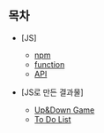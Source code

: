## 목차

- [JS]


  -  [npm](https://github.com/HEECHANG96/TIL/blob/main/JavaScript/npm/npm.md)
  -  [function](https://github.com/HEECHANG96/TIL/blob/main/JavaScript/function/function.md)
  -  [API](https://github.com/HEECHANG96/TIL/blob/main/JavaScript/API/API.md)


- [JS로 만든 결과물]


  -  [Up&Down Game](https://github.com/HEECHANG96/UP-DOWN)
  -  [To Do List](https://github.com/HEECHANG96/TODOLIST)
